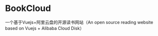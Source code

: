 # BookCloud
一个基于Vuejs+阿里云盘的开源读书网站（An open source reading website based on Vuejs + Alibaba Cloud Disk）
